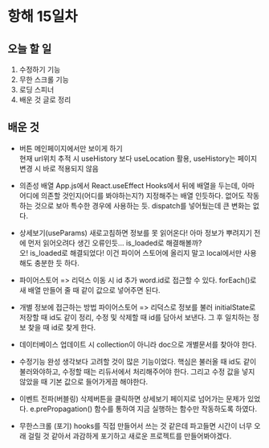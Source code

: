 # 항해 15일차

## 오늘 할 일
1. 수정하기 기능
2. 무한 스크롤 기능
3. 로딩 스피너
4. 배운 것 글로 정리

## 배운 것  
* 버튼 메인페이지에서만 보이게 하기  
    현재 url위치 추적 시 useHistory 보다 useLocation 활용, useHistory는 페이지 변경 시 바로 적용되지 않음 

* 의존성 배열
    App.js에서 React.useEffect Hooks에서 뒤에 배열을 두는데, 아마 어디에 의존할 것인지(어디를 봐야하는지?) 지정해주는 배열 인듯하다. 없어도 작동하는 것으로 보아 특수한 경우에 사용하는 듯. dispatch를 넣어뒀는데 큰 변화는 없다.

* 상세보기(useParams)
    새로고침하면 정보를 못 읽어온다! 아마 정보가 뿌려지기 전에 먼저 읽어오려다 생긴 오류인듯... is_loaded로 해결해볼까?  
    오! is_loaded로 해결되었다! 이건 파이어 스토어에 올리지 말고 local에서만 사용해도 충분한 듯 하다.

* 파이어스토어 => 리덕스 이동 시 id 추가
    word.id로 접근할 수 있다. forEach()로 새 배열 만들어 줄 때 같이 값으로 넣어주면 된다.

* 개별 정보에 접근하는 방법
    파이어스토어 => 리덕스로 정보를 불러 initialState로 저장할 때 id도 같이 정리, 수정 및 삭제할 때 id를 담아서 보낸다. 그 후 일치하는 정보 찾을 때 id로 찾게 한다.

* 데이터베이스 업데이트 시
    collection이 아니라 doc으로 개별문서를 찾아야 한다.

* 수정기능 완성
    생각보다 고려할 것이 많은 기능이었다. 핵심은 불러올 때 id도 같이 불러와야하고, 수정할 때는 리듀서에서 처리해주어야 한다. 그리고 수정 값을 넣지 않았을 때 기본 값으로 들어가게끔 해야한다.

* 이벤트 전파(버블링)
    삭제버튼을 클릭하면 상세보기 페이지로 넘어가는 문제가 있었다.
    e.prePropagation() 함수를 통하여 지금 실행하는 함수만 작동하도록 하였다.

* 무한스크롤 (포기)
    hooks를 직접 만들어서 쓰는 것 같은데 파고들면 시간이 너무 오래 걸릴 것 같아서 과감하게 포기하고 새로운 프로젝트를 만들어봐야겠다.